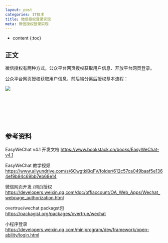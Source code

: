 ```yaml
---
layout: post
categories: IT技术
title: 微信授权登录实现
meta: 微信授权登录实现
---
```

* content
{:toc}
  
## 正文

微信授权有两种方式，公众平台网页授权获取用户信息、开放平台网页登录。

公众平台网页授权获取用户信息，前后端分离后授权基本流程：

![]({{site.baseurl}}/images/20220106/20220106094832.png)



<br/><br/><br/><br/><br/>
## 参考资料

EasyWeChat v4.1 开发文档 <https://www.bookstack.cn/books/EasyWeChat-v4.1>

EasyWeChat 教学视频 <https://www.aliyundrive.com/s/6CwgtkiBqFV/folder/612c57ca049baaf5e1364ef9b94c69bb7eb68e14>

微信网页开发 /网页授权 <https://developers.weixin.qq.com/doc/offiaccount/OA_Web_Apps/Wechat_webpage_authorization.html>

overtrue/wechat packagst包 <https://packagist.org/packages/overtrue/wechat>

小程序登录 <https://developers.weixin.qq.com/miniprogram/dev/framework/open-ability/login.html>

